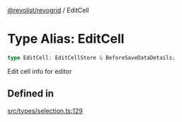 [@revolist/revogrid](README.md) / EditCell

# Type Alias: EditCell

```ts
type EditCell: EditCellStore & BeforeSaveDataDetails;
```

Edit cell info for editor

## Defined in

[src/types/selection.ts:129](https://github.com/revolist/revogrid/blob/8d359a6641aa3d85978ae1d816f404366e0fe6c4/src/types/selection.ts#L129)
